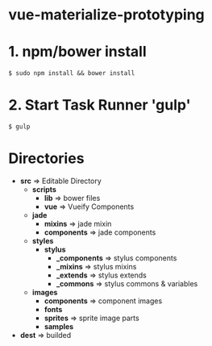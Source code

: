 vue-materialize-prototyping
===========================

# 1. npm/bower install

```
$ sudo npm install && bower install
```

# 2. Start Task Runner 'gulp'

```
$ gulp
```

# Directories

- **src** => Editable Directory
    - **scripts**
        - **lib** => bower files
        - **vue** => Vueify Components
    - **jade**
        - **mixins** => jade mixin
        - **components** => jade components
    - **styles**
        - **stylus**
            - **_components** => stylus components
            - **_mixins** => stylus mixins
            - **_extends** => stylus extends
            - **_commons** => stylus commons & variables
    - **images**
        - **components** => component images
        - **fonts**
        - **sprites** => sprite image parts
        - **samples**
- **dest** => builded


